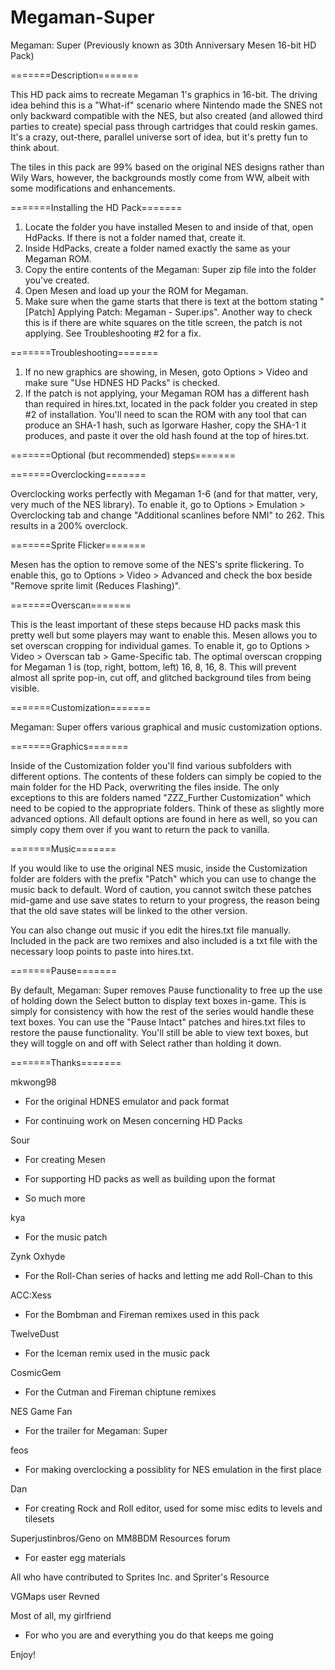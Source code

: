 # Megaman-Super
Megaman: Super (Previously known as 30th Anniversary Mesen 16-bit HD Pack)

=======Description=======

This HD pack aims to recreate Megaman 1's graphics in 16-bit. The driving idea behind this is a "What-if" scenario where Nintendo made the SNES not only backward compatible with the NES, but also created (and allowed third parties to create) special pass through cartridges that could reskin games. It's a crazy, out-there, parallel universe sort of idea, but it's pretty fun to think about.
	
The tiles in this pack are 99% based on the original NES designs rather than Wily Wars, however, the backgrounds mostly come from WW, albeit with some modifications and enhancements. 

=======Installing the HD Pack=======

1. Locate the folder you have installed Mesen to and inside of that, open HdPacks. If there is not a folder named that, create it.
2. Inside HdPacks, create a folder named exactly the same as your Megaman ROM.
3. Copy the entire contents of the Megaman: Super zip file into the folder you've created.
4. Open Mesen and load up your the ROM for Megaman.
5. Make sure when the game starts that there is text at the bottom stating "[Patch] Applying Patch: Megaman - Super.ips". Another way to check this is if there are white squares on the title screen, the patch is not applying. See Troubleshooting #2 for a fix.
	
=======Troubleshooting=======

1. If no new graphics are showing, in Mesen, goto Options > Video and make sure "Use HDNES HD Packs" is checked.
2. If the patch is not applying, your Megaman ROM has a different hash than required in hires.txt, located in the pack folder you created in step #2 of installation. You'll need to scan the ROM with any tool that can produce an SHA-1 hash, such as Igorware Hasher, copy the SHA-1 it produces, and paste it over the old hash found at the top of hires.txt.

=======Optional (but recommended) steps=======

=======Overclocking=======

Overclocking works perfectly with Megaman 1-6 (and for that matter, very, very much of the NES library). To enable it, go to Options > Emulation > Overclocking tab and change "Additional scanlines before NMI" to 262. This results in a 200% overclock.
	
=======Sprite Flicker=======

Mesen has the option to remove some of the NES's sprite flickering. To enable this, go to Options > Video > Advanced and check the box beside "Remove sprite limit (Reduces Flashing)". 
	
=======Overscan=======

This is the least important of these steps because HD packs mask this pretty well but some players may want to enable this. Mesen allows you to set overscan cropping for individual games. To enable it, go to Options > Video > Overscan tab > Game-Specific tab. The optimal overscan cropping for Megaman 1 is (top, right, bottom, left) 16, 8, 16, 8. This will prevent almost all sprite pop-in, cut off, and glitched background tiles from being visible.

=======Customization=======

Megaman: Super offers various graphical and music customization options.

=======Graphics=======

Inside of the Customization folder you'll find various subfolders with different options. The contents of these folders can simply be copied to the main folder for the HD Pack, overwriting the files inside. The only exceptions to this are folders named "ZZZ_Further Customization" which need to be copied to the appropriate folders. Think of these as slightly more advanced options. All default options are found in here as well, so you can simply copy them over if you want to return the pack to vanilla.

=======Music=======

If you would like to use the original NES music, inside the Customization folder are folders with the prefix "Patch" which you can use to change the music back to default. Word of caution, you cannot switch these patches mid-game and use save states to return to your progress, the reason being that the old save states will be linked to the other version.
		
You can also change out music if you edit the hires.txt file manually. Included in the pack are two remixes and also included is a txt file with the necessary loop points to paste into hires.txt.

=======Pause=======

By default, Megaman: Super removes Pause functionality to free up the use of holding down the Select button to display text boxes in-game. This is simply for consistency with how the rest of the series would handle these text boxes. You can use the "Pause Intact" patches and hires.txt files to restore the pause functionality. You'll still be able to view text boxes, but they will toggle on and off with Select rather than holding it down.
		
=======Thanks=======

mkwong98
	
- For the original HDNES emulator and pack format
		
- For continuing work on Mesen concerning HD Packs
		
Sour
	
- For creating Mesen
		
- For supporting HD packs as well as building upon the format
		
- So much more
		
kya
	
- For the music patch
		
Zynk Oxhyde
	
- For the Roll-Chan series of hacks and letting me add Roll-Chan to this
		
ACC:Xess
	
- For the Bombman and Fireman remixes used in this pack
		
TwelveDust
	
- For the Iceman remix used in the music pack
		
CosmicGem
	
- For the Cutman and Fireman chiptune remixes
		
NES Game Fan
	
- For the trailer for Megaman: Super
		
feos
	
- For making overclocking a possiblity for NES emulation in the first place
		
Dan
	
- For creating Rock and Roll editor, used for some misc edits to levels and tilesets
		
Superjustinbros/Geno on MM8BDM Resources forum
	
- For easter egg materials
		
All who have contributed to Sprites Inc. and Spriter's Resource
	
VGMaps user Revned
	
Most of all, my girlfriend
	
- For who you are and everything you do that keeps me going
		
Enjoy!
